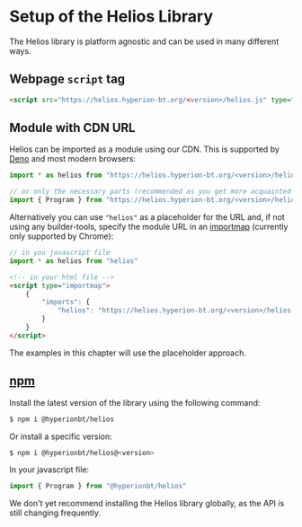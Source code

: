 # Setup of the Helios Library

The Helios library is platform agnostic and can be used in many different ways.

<script>
import("https://www.hyperion-bt.org/Helios/helios.js").then((module) => {document.body.innerHTML = document.body.innerHTML.replace('<version>', modules.VERSION);
</script>

## Webpage `script` tag

```html
<script src="https://helios.hyperion-bt.org/<version>/helios.js" type="module" crossorigin></script>
```

## Module with CDN URL

Helios can be imported as a module using our CDN. This is supported by [Deno](https://deno.land) and most modern browsers:

```js
import * as helios from "https://helios.hyperion-bt.org/<version>/helios.js"

// or only the necessary parts (recommended as you get more acquainted with the library)
import { Program } from "https://helios.hyperion-bt.org/<version>/helios.js"
```

Alternatively you can use `"helios"` as a placeholder for the URL and, if not using any builder-tools, specify the module URL in an [importmap](https://github.com/WICG/import-maps) (currently only supported by Chrome):

```js
// in you javascript file
import * as helios from "helios"
```

```html
<!-- in your html file -->
<script type="importmap">
    {
        "imports": {
            "helios": "https://helios.hyperion-bt.org/<version>/helios.js"
        }
    }
</script>
```

The examples in this chapter will use the placeholder approach.

## [npm](https://www.npmjs.com)

Install the latest version of the library using the following command:

```bash
$ npm i @hyperionbt/helios
```

Or install a specific version:

```bash
$ npm i @hyperionbt/helios@<version>
```

In your javascript file:
```js
import { Program } from "@hyperionbt/helios"
```

We don't yet recommend installing the Helios library globally, as the API is still changing frequently.
